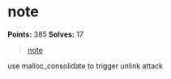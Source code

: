 # note

**Points:** 385
**Solves:** 17

>[note](note)

use malloc_consolidate to trigger unlink attack
